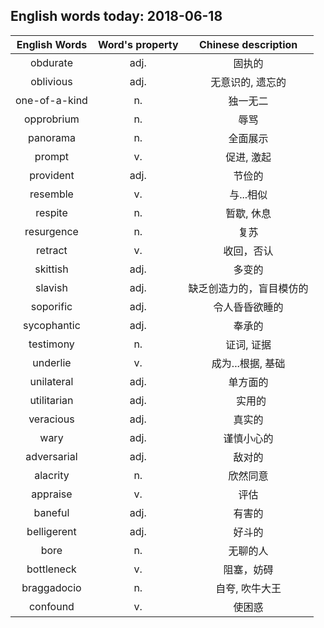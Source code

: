 ## English words today: 2018-06-18

| English Words | Word's property | Chinese description |
| :-----------: | :-------------: | :-----------------: |
| obdurate | adj. | 固执的 |
| oblivious | adj. | 无意识的, 遗忘的 |
| one-of-a-kind | n. | 独一无二 |
| opprobrium | n. | 辱骂 |
| panorama | n. | 全面展示 |
| prompt | v. | 促进, 激起 |
| provident | adj. | 节俭的 |
| resemble | v. | 与...相似 |
| respite | n. | 暂歇, 休息 |
| resurgence | n. | 复苏 |
| retract | v. | 收回，否认 |
| skittish | adj. | 多变的 |
| slavish | adj. | 缺乏创造力的，盲目模仿的 |
| soporific | adj. | 令人昏昏欲睡的 |
| sycophantic | adj. | 奉承的 |
| testimony | n. | 证词, 证据 |
| underlie | v. | 成为...根据, 基础 |
| unilateral | adj. | 单方面的 |
| utilitarian | adj. |   实用的 |
| veracious | adj. | 真实的 |
| wary | adj. | 谨慎小心的 |
| adversarial | adj. | 敌对的 |
| alacrity | n. | 欣然同意 |
| appraise | v. | 评估 |
| baneful | adj. | 有害的 |
| belligerent | adj. | 好斗的 |
| bore | n. | 无聊的人 |
| bottleneck | v. | 阻塞，妨碍 |
| braggadocio | n. | 自夸, 吹牛大王 |
| confound | v. | 使困惑 |
